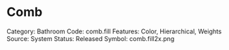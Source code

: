 # Comb

Category: Bathroom
Code: comb.fill
Features: Color, Hierarchical, Weights
Source: System
Status: Released
Symbol: comb.fill2x.png